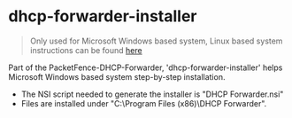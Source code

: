 dhcp-forwarder-installer
========================

> Only used for Microsoft Windows based system, Linux based system instructions can be found [here](https://github.com/inverse-inc/packetfence-dhcp-forwarder/tree/master/dhcp-forwarder#linux-based-system)

Part of the PacketFence-DHCP-Forwarder, 'dhcp-forwarder-installer' helps Microsoft Windows based system step-by-step installation.

 * The NSI script needed to generate the installer is "DHCP Forwarder.nsi"
 * Files are installed under "C:\Program Files (x86)\DHCP Forwarder".
